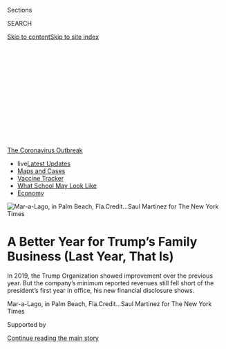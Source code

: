 <div id="app">

<div>

<div>

<div>

<div class="NYTAppHideMasthead css-ikk3s8 e1suatyy0">

<div class="section css-133zg39 e1suatyy2">

<div class="css-eph4ug er09x8g0">

<div class="css-6n7j50">

</div>

<span class="css-1dv1kvn">Sections</span>

<div class="css-10488qs">

<span class="css-1dv1kvn">SEARCH</span>

</div>

[Skip to content](#site-content)[Skip to site
index](#site-index)

</div>

<div class="css-10698na e1huz5gh0">

</div>

</div>

</div>

</div>

<div data-aria-hidden="false">

<div id="site-content" data-role="main">

<div>

<div class="css-1aor85t" style="opacity:0.000000001;z-index:-1;visibility:hidden">

<div class="css-1hqnpie">

<div class="css-epjblv">

<span class="css-17xtcya">[Business](/section/business)</span><span class="css-x15j1o">|</span><span class="css-fwqvlz">A
Better Year for Trump’s Family Business (Last Year, That
Is)</span>

</div>

<div class="css-k008qs">

<div class="css-1iwv8en">

<span class="css-18z7m18"></span>

<div>

</div>

</div>

<span class="css-1n6z4y">https://nyti.ms/3fqgGvv</span>

<div class="css-1705lsu">

<div class="css-4xjgmj">

<div class="css-4skfbu" data-role="toolbar" data-aria-label="Social Media Share buttons, Save button, and Comments Panel with current comment count" data-testid="share-tools">

  - 
  - 
  - 
  - 
    
    <div class="css-6n7j50">
    
    </div>

  - 

</div>

</div>

</div>

</div>

</div>

</div>

<div id="NYT_TOP_BANNER_REGION" class="css-11qgg8s">

<div>

<div id="styln-prism-menu-1592847958612" class="section interactive-content interactive-size-medium css-1du2ztb">

<div class="css-17ih8de interactive-body">

<div id="scroll-container" class="css-1gj85ro">

[<span class="styln-title-wrap"><span class="css-1pje3qr">The
Coronavirus</span><span class="css-1pje3qr">
Outbreak</span></span>](https://www.nytimes.com/news-event/coronavirus?action=click&pgtype=Article&state=default&region=TOP_BANNER&context=storylines_menu)

  - <span class="css-kqxiym" data-emphasize="true">live</span>[Latest
    Updates](https://www.nytimes.com/2020/08/01/world/coronavirus-covid-19.html?action=click&pgtype=Article&state=default&region=TOP_BANNER&context=storylines_menu)
  - [Maps and
    Cases](https://www.nytimes.com/interactive/2020/us/coronavirus-us-cases.html?action=click&pgtype=Article&state=default&region=TOP_BANNER&context=storylines_menu)
  - [Vaccine
    Tracker](https://www.nytimes.com/interactive/2020/science/coronavirus-vaccine-tracker.html?action=click&pgtype=Article&state=default&region=TOP_BANNER&context=storylines_menu)
  - [What School May Look
    Like](https://www.nytimes.com/interactive/2020/07/29/us/schools-reopening-coronavirus.html?action=click&pgtype=Article&state=default&region=TOP_BANNER&context=storylines_menu)
  - [Economy](https://www.nytimes.com/live/2020/07/31/business/stock-market-today-coronavirus?action=click&pgtype=Article&state=default&region=TOP_BANNER&context=storylines_menu)

</div>

</div>

</div>

</div>

</div>

<div id="fullBleedHeaderContent">

<div class="css-9fsmc8">

![<span class="css-16f3y1r e13ogyst0" data-aria-hidden="true">Mar-a-Lago,
in Palm Beach,
Fla.</span><span class="css-cnj6d5 e1z0qqy90" itemprop="copyrightHolder"><span class="css-1ly73wi e1tej78p0">Credit...</span><span><span>Saul
Martinez for The New York
Times</span></span></span>](https://static01.nyt.com/images/2020/06/30/multimedia/30trump-disclosure-2/merlin_173990283_6c753136-29ac-4140-acfa-4023fc3455fa-articleLarge.jpg?quality=75&auto=webp&disable=upscale)

</div>

<div class="css-1aqq9tq">

<div class="css-1vkm6nb ehdk2mb0">

# A Better Year for Trump’s Family Business (Last Year, That Is)

</div>

In 2019, the Trump Organization showed improvement over the previous
year. But the company’s minimum reported revenues still fell short of
the president’s first year in office, his new financial disclosure
shows.

</div>

<div class="css-nwzfg5 e1gnum310">

<span class="css-1f9pvn2 business">Mar-a-Lago, in Palm Beach,
Fla.</span><span class="css-cnj6d5 e1z0qqy90" itemprop="copyrightHolder"><span class="css-1ly73wi e1tej78p0">Credit...</span><span><span>Saul
Martinez for The New York Times</span></span></span>

</div>

<div id="sponsor-wrapper" class="css-1hyfx7x">

<div id="sponsor-slug" class="css-19vbshk">

Supported by

</div>

[Continue reading the main
story](#after-sponsor)

<div id="sponsor" class="ad sponsor-wrapper" style="text-align:center;height:100%;display:block">

</div>

<div id="after-sponsor">

</div>

</div>

<div class="css-1wx1auc e1gnum311">

<div class="css-18e8msd">

<div class="css-vp77d3 epjyd6m0">

<div class="css-1baulvz">

By [<span class="css-1baulvz" itemprop="name">Ben
Protess</span>](https://www.nytimes.com/by/ben-protess),
[<span class="css-1baulvz" itemprop="name">Steve
Eder</span>](https://www.nytimes.com/by/steve-eder) and
[<span class="css-1baulvz last-byline" itemprop="name">Michael H.
Keller</span>](https://www.nytimes.com/by/michael-h-keller)

</div>

</div>

  - July 31,
    2020

  - 
    
    <div class="css-4xjgmj">
    
    <div class="css-d8bdto" data-role="toolbar" data-aria-label="Social Media Share buttons, Save button, and Comments Panel with current comment count" data-testid="share-tools">
    
      - 
      - 
      - 
      - 
        
        <div class="css-6n7j50">
        
        </div>
    
      - 
    
    </div>
    
    </div>

</div>

</div>

</div>

<div class="section meteredContent css-1r7ky0e" name="articleBody" itemprop="articleBody">

<div class="css-1fanzo5 StoryBodyCompanionColumn">

<div class="css-53u6y8">

Before the coronavirus ripped through the country, upending President
Trump’s family business and the broader hospitality industry, the
company last year showed modest gains, according to Mr. Trump’s annual
financial disclosure report released late Friday.

The disclosure report, which offers the only official public detailing
of the president’s personal finances, had been delayed for months after
Mr. Trump received two extensions.

The delay came in part based on questions the Office of Government
Ethics had raised about, among other issues, the value of pro bono legal
work provided to the president by Rudolph W. Giuliani, the former New
York mayor, according to people with knowledge of the delay.

As the United States economy was humming in 2019, the Trump Organization
reported revenues of at least $446.3 million, up more than 2 percent
from $434.9 million, in 2018. In 2017, he reported at least $452.6
million in revenues.

</div>

</div>

<div class="css-1fanzo5 StoryBodyCompanionColumn">

<div class="css-53u6y8">

All told, the report shows that last year’s revenues, while an
improvement over 2018, still reflect the toll Mr. Trump’s divisive
presidency has taken on his brand.

The president reported assets worth at least $1.35 billion, down
narrowly from 2018 and 2017.

In a statement, Eric Trump, the president’s son and a senior executive
at the company, called it a “fantastic year for our country and one of
the best years in the history of The Trump Organization.”

While providing no specific historic comparisons for the privately held
company, he described the revenue as “strong” and noted that the company
has “very low levels of
debt.”

<div id="NYT_MAIN_CONTENT_1_REGION" class="css-9tf9ac">

<div>

<div id="styln-covid-updates-markets" class="section interactive-content interactive-size-medium css-1ftcdic">

<div class="css-17ih8de interactive-body">

<div id="styln-briefing-block">

<div class="briefing-block-header-section">

# [Latest Updates: Economy](https://www.nytimes.com/live/2020/07/31/business/stock-market-today-coronavirus?action=click&pgtype=Article&state=default&region=MAIN_CONTENT_1&context=storylines_live_updates)

</div>

<div class="briefing-block-lb-items">

<div class="briefing-block-update-time">

[30h
ago](https://www.nytimes.com/live/2020/07/31/business/stock-market-today-coronavirus?action=click&pgtype=Article&state=default&region=MAIN_CONTENT_1&context=storylines_live_updates#kodaks-chief-executive-was-given-stock-options-then-the-share-price-spiked-1000-percent)

</div>

<div>

[Kodak’s chief executive was given stock options. Then the share price
spiked 1,000
percent.](https://www.nytimes.com/live/2020/07/31/business/stock-market-today-coronavirus?action=click&pgtype=Article&state=default&region=MAIN_CONTENT_1&context=storylines_live_updates#kodaks-chief-executive-was-given-stock-options-then-the-share-price-spiked-1000-percent)

</div>

<div class="briefing-block-update-time">

[33h
ago](https://www.nytimes.com/live/2020/07/31/business/stock-market-today-coronavirus?action=click&pgtype=Article&state=default&region=MAIN_CONTENT_1&context=storylines_live_updates#fitch-ratings-downgrades-its-outlook-on-us-debt)

</div>

<div>

[Fitch Ratings downgrades its outlook on U.S.
debt.](https://www.nytimes.com/live/2020/07/31/business/stock-market-today-coronavirus?action=click&pgtype=Article&state=default&region=MAIN_CONTENT_1&context=storylines_live_updates#fitch-ratings-downgrades-its-outlook-on-us-debt)

</div>

<div class="briefing-block-update-time">

[40h
ago](https://www.nytimes.com/live/2020/07/31/business/stock-market-today-coronavirus?action=click&pgtype=Article&state=default&region=MAIN_CONTENT_1&context=storylines_live_updates#us-sanctions-more-chinese-officials-over-human-rights-violations-as-tensions-flare)

</div>

<div>

[U.S. sanctions more Chinese officials over human rights violations as
tensions
flare](https://www.nytimes.com/live/2020/07/31/business/stock-market-today-coronavirus?action=click&pgtype=Article&state=default&region=MAIN_CONTENT_1&context=storylines_live_updates#us-sanctions-more-chinese-officials-over-human-rights-violations-as-tensions-flare)

</div>

</div>

<div class="briefing-block-footer">

<div class="briefing-block-footer-meta">

[See more
updates](https://www.nytimes.com/live/2020/07/31/business/stock-market-today-coronavirus?action=click&pgtype=Article&state=default&region=MAIN_CONTENT_1&context=storylines_live_updates)

</div>

<div class="briefing-block-briefinglinks">

<span>More live coverage:</span>
[Global](https://www.nytimes.com/2020/08/01/world/coronavirus-covid-19.html?action=click&pgtype=Article&state=default&region=MAIN_CONTENT_1&context=storylines_live_updates)

</div>

</div>

</div>

</div>

</div>

</div>

</div>

Over all, the company’s golf business performed well — a number of
properties registered double-digit revenue gains — and Eric Trump
emphasized that “our core businesses were up considerably
year-over-year.”

The report also includes the unusual disclosure by the president that
the Office of Government Ethics had pressed him to address the free
legal services provided by Mr. Giuliani over the last two years. [Some
legal](https://www.nytimes.com/2019/12/13/us/politics/giuliani-trump-financial-disclosure.html)
experts had argued Mr. Trump had potentially broken the rules by not
disclosing the gift last year.

</div>

</div>

<div class="css-1fanzo5 StoryBodyCompanionColumn">

<div class="css-53u6y8">

“Although we did not believe and do not believe that any pro bono
publico counsel is reportable as a ‘gift,’ at the request of OGE, we
note that as has been widely reported in the media, Rudy Giuliani
provided such pro bono publico counsel in 2018 and 2019,” the report
says, referring to pro bono legal services and the Office of Government
Ethics.

Normally, if such a gift of free legal services has been provided, the
federal government official is required to disclose the value of the
gift. Mr. Trump declined to do so, with the disclosure report saying
“Mr. Giuliani is not able to estimate the value” of the services, so
“therefore, the value is unascertainable.”

The disclosure, required every year under federal ethics rules, was
originally due on May 15. The White House blamed the delay on the
coronavirus pandemic, but it also followed conversations between ethics
officials and representatives for Mr. Trump about a draft of the filing,
including the discussions over Mr. Giuliani’s free legal work, according
to the people familiar with the matter who were not authorized to speak
publicly.

</div>

</div>

<div class="css-79elbk" data-testid="photoviewer-wrapper">

<div class="css-z3e15g" data-testid="photoviewer-wrapper-hidden">

</div>

<div class="css-1a48zt4 ehw59r15" data-testid="photoviewer-children">

![<span class="css-16f3y1r e13ogyst0" data-aria-hidden="true">At the
Trump International Hotel in Washington, D.C., revenues were $40.5
million, falling just shy of 1 percent from
2018.</span><span class="css-cnj6d5 e1z0qqy90" itemprop="copyrightHolder"><span class="css-1ly73wi e1tej78p0">Credit...</span><span>Anna
Moneymaker/The New York
Times</span></span>](https://static01.nyt.com/images/2020/06/30/multimedia/30trump-disclosure-3/merlin_171801513_5a7a7dbd-af33-49c4-b0d0-a1f0fe7b65ef-articleLarge.jpg?quality=75&auto=webp&disable=upscale)

</div>

</div>

<div class="css-1fanzo5 StoryBodyCompanionColumn">

<div class="css-53u6y8">

The 78-page disclosure was the sixth by Mr. Trump since he announced his
candidacy for president in 2015.

Unlike the past six presidents, Mr. Trump has refused to release his tax
returns, leaving additional gaps in the public record of his finances,
and even went to court to block their release. The Supreme Court ruled
in early July that [congressional Democrats could
not](https://www.supremecourt.gov/opinions/19pdf/19-715_febh.pdf), at
least for now, see some of the president’s financial documents, likely
shielding the records from public view before the election.

For much of Mr. Trump’s presidency, his family business was stuck in
neutral. The family name was stripped from several properties. The
pipeline of potential new deals had dried up. And Mr. Trump’s polarizing
politics had generated a red-blue divide among many properties, leaving
his hotel in Chicago struggling, for instance, while his golf club in
North Carolina thrived.

</div>

</div>

<div class="css-1fanzo5 StoryBodyCompanionColumn">

<div class="css-53u6y8">

Results were mixed once again last year, according to the disclosure
statement.

Revenues grew about 2 percent at both the North Carolina club, and at
Trump National Doral Miami, the company’s biggest money generator. The
resort, which includes a hotel and four golf courses, had been
particularly stung by the divide over the president’s politics, as
revenues sagged after his election. Another golf club, at Bedminster,
N.J. — which Mr. Trump often visits during the summer — saw revenues
rise by 12.6 percent, while his club in Jupiter, Fla., was up 11.9
percent.

But at Mar-a-Lago, in Palm Beach, Fla., where Mr. Trump often spends
time during the winter months, revenues were $21.4 million, down 5.5
percent
[from 2018](https://www.nytimes.com/2019/05/16/us/politics/trump-financial-disclosures.html),
continuing a downward trend from 2017.

At the Trump International Hotel in Washington, just blocks from the
White House, revenues were $40.5 million, falling just shy of 1 percent
from
2018.

</div>

</div>

<div class="css-79elbk" data-testid="photoviewer-wrapper">

<div class="css-z3e15g" data-testid="photoviewer-wrapper-hidden">

</div>

<div class="css-1a48zt4 ehw59r15" data-testid="photoviewer-children">

<div class="css-1xdhyk6 erfvjey0">

<span class="css-1ly73wi e1tej78p0">Image</span>

<div class="css-zjzyr8">

<div data-testid="lazyimage-container" style="height:247.46666666666667px">

</div>

</div>

</div>

<span class="css-16f3y1r e13ogyst0" data-aria-hidden="true">At the Trump
Organization’s only remaining New York hotel, on Central Park West,
revenue on the commercial space was about the same as reported for
2018.</span><span class="css-cnj6d5 e1z0qqy90" itemprop="copyrightHolder"><span class="css-1ly73wi e1tej78p0">Credit...</span><span>Demetrius
Freeman for The New York Times</span></span>

</div>

</div>

<div class="css-1fanzo5 StoryBodyCompanionColumn">

<div class="css-53u6y8">

At the company’s only remaining New York hotel, on Central Park West,
revenue on the commercial space was between $1 million and $5 million,
the same range as reported for 2018. Last year, the company agreed to
downsize the “Trump” signs on the premises after some owners of the
adjoining condominium tower complained that the branding was hurting
their property values.

At best, the disclosure provides a general view of Mr. Trump’s business
interests. Such statements offer inexact accounting, as dollar amounts
are often reported in ranges, and they do not reflect profits or losses,
making it difficult to assess the bottom line.

The report, for example, does not fully reflect the revenues from a pair
of office towers in New York and California, where Mr. Trump is a
partial owner. Both properties have been a [substantial source of
revenue](https://www.nytimes.com/2019/12/25/us/politics/trump-businesses.html)
in recent years, making up for weaknesses in other business lines.

</div>

</div>

<div class="css-1fanzo5 StoryBodyCompanionColumn">

<div class="css-53u6y8">

The financial disclosure report was also a relic of the past long before
it was released. Less than three months into the new year, the pandemic
began wreaking havoc on millions of businesses across the nation. Mr.
Trump’s company — with deep interests in hospitality and commercial real
estate, two of the hardest-hit sectors — has been no exception, closing
its clubs and resorts, laying off or furloughing workers, and clipping
health care benefits for some.

Even as the company [reopened the Doral
resort](https://www.nytimes.com/2020/06/23/us/trump-doral-reopen-coronavirus.html),
a move that was expected to breathe some new life into the business, new
cases of the coronavirus were spiking in surrounding Miami-Dade County,
demonstrating the power of the pandemic to disrupt any recovery.

Reflecting the turmoil, the Trump Organization sought to reduce or delay
its payments on certain loans from Deutsche Bank, including about $125
million the company borrowed when it [was buying Doral
in 2012](https://www.reuters.com/article/us-usa-florida-trump/trump-buys-miamis-doral-golf-resort-for-150-million-idUSTRE81R1C620120228#:~:text=MIAMI%20\(Reuters\)%20%2D%20Real%20estate,of%20hotels%20and%20golf%20resorts.),
according to people with knowledge of the matter. The bank agreed to a
break, in line with those offered to other borrowers, but the Trump
Organization concluded that the offer was not worth taking and turned it
down, the people
said.

</div>

</div>

<div class="css-79elbk" data-testid="photoviewer-wrapper">

<div class="css-z3e15g" data-testid="photoviewer-wrapper-hidden">

</div>

<div class="css-1a48zt4 ehw59r15" data-testid="photoviewer-children">

<div class="css-1xdhyk6 erfvjey0">

<span class="css-1ly73wi e1tej78p0">Image</span>

<div class="css-zjzyr8">

<div data-testid="lazyimage-container" style="height:257.77777777777777px">

</div>

</div>

</div>

<span class="css-16f3y1r e13ogyst0" data-aria-hidden="true">Trump
National Doral Miami is the Trump Organization’s biggest money
generator.</span><span class="css-cnj6d5 e1z0qqy90" itemprop="copyrightHolder"><span class="css-1ly73wi e1tej78p0">Credit...</span><span>Scott
McIntyre for The New York Times</span></span>

</div>

</div>

<div class="css-1fanzo5 StoryBodyCompanionColumn">

<div class="css-53u6y8">

Real estate analysts have predicted that the hotel sector [will not
fully recover until
late 2023](https://www.cbrehotels.com/en/about-us/press-center/cbre-hotels-research-forecasts-full-demand-recovery-by-late-20220),
and data shows that luxury hotels, including the seven Trump-branded
hotels in the United States, have been the hardest hit by the continued
industry depression.

The disclosure shows the Trump Organization’s debt remained unchanged
from the previous
year.

</div>

</div>

<div class="css-79elbk" data-testid="photoviewer-wrapper">

<div class="css-z3e15g" data-testid="photoviewer-wrapper-hidden">

</div>

<div class="css-1a48zt4 ehw59r15" data-testid="photoviewer-children">

<div class="css-1xdhyk6 erfvjey0">

<span class="css-1ly73wi e1tej78p0">Image</span>

<div class="css-zjzyr8">

<div data-testid="lazyimage-container" style="height:257.77777777777777px">

</div>

</div>

</div>

<span class="css-16f3y1r e13ogyst0" data-aria-hidden="true">The Trump
National Doral Miami, which includes a hotel and four golf courses, had
been particularly stung by the divide over the president’s politics, as
revenues sagged after his election.
</span><span class="css-cnj6d5 e1z0qqy90" itemprop="copyrightHolder"><span class="css-1ly73wi e1tej78p0">Credit...</span><span>Scott
McIntyre for The New York Times</span></span>

</div>

</div>

<div class="css-1fanzo5 StoryBodyCompanionColumn">

<div class="css-53u6y8">

Eric Lipton contributed reporting.

</div>

</div>

</div>

<div>

</div>

<div>

</div>

<div>

</div>

<div>

<div id="bottom-wrapper" class="css-1ede5it">

<div id="bottom-slug" class="css-l9onyx">

Advertisement

</div>

[Continue reading the main
story](#after-bottom)

<div id="bottom" class="ad bottom-wrapper" style="text-align:center;height:100%;display:block;min-height:90px">

</div>

<div id="after-bottom">

</div>

</div>

</div>

</div>

</div>

## Site Index

<div>

</div>

## Site Information Navigation

  - [© <span>2020</span> <span>The New York Times
    Company</span>](https://help.nytimes.com/hc/en-us/articles/115014792127-Copyright-notice)

<!-- end list -->

  - [NYTCo](https://www.nytco.com/)
  - [Contact
    Us](https://help.nytimes.com/hc/en-us/articles/115015385887-Contact-Us)
  - [Work with us](https://www.nytco.com/careers/)
  - [Advertise](https://nytmediakit.com/)
  - [T Brand Studio](http://www.tbrandstudio.com/)
  - [Your Ad
    Choices](https://www.nytimes.com/privacy/cookie-policy#how-do-i-manage-trackers)
  - [Privacy](https://www.nytimes.com/privacy)
  - [Terms of
    Service](https://help.nytimes.com/hc/en-us/articles/115014893428-Terms-of-service)
  - [Terms of
    Sale](https://help.nytimes.com/hc/en-us/articles/115014893968-Terms-of-sale)
  - [Site
    Map](https://spiderbites.nytimes.com)
  - [Help](https://help.nytimes.com/hc/en-us)
  - [Subscriptions](https://www.nytimes.com/subscription?campaignId=37WXW)

</div>

</div>

</div>

</div>
